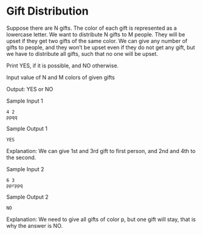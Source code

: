 # Gift Distribution

Suppose there are N gifts. The color of each gift is represented as a lowercase letter. We want to distribute N gifts to M people. They will be upset if they get two gifts of the same color. We can give any number of gifts to people, and they won’t be upset even if they do not get any gift, but we have to distribute all gifts, such that no one will be upset. 

Print YES, if it is possible, and NO otherwise.

Input
value of N and M
colors of given gifts

Output: YES or NO

Sample Input 1
```
4 2
ppqq
```

Sample Output 1
```
YES
```

Explanation: We can give 1st and 3rd gift to first person, and 2nd and 4th to the
second.

Sample Input 2
```
6 3
pprppq
```

Sample Output 2
```
NO
```

Explanation: We need to give all gifts of color p, but one gift will stay, that is why the answer is NO.